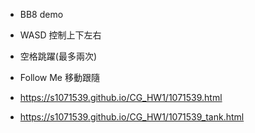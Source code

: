 * BB8 demo
* WASD 控制上下左右
* 空格跳躍(最多兩次)
* Follow Me 移動跟隨


* https://s1071539.github.io/CG_HW1/1071539.html
* https://s1071539.github.io/CG_HW1/1071539_tank.html
